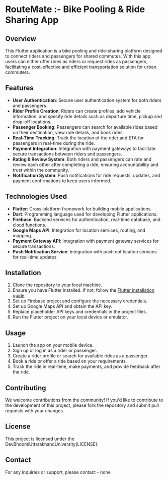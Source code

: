 # RouteMate :- Bike Pooling & Ride Sharing App

## Overview

This Flutter application is a bike pooling and ride-sharing platform designed to connect riders and passengers for shared commutes. With this app, users can either offer rides as riders or request rides as passengers, facilitating a cost-effective and efficient transportation solution for urban commuters.

## Features

- **User Authentication**: Secure user authentication system for both riders and passengers.
- **Rider Profile Creation**: Riders can create profiles, add vehicle information, and specify ride details such as departure time, pickup and drop-off locations.
- **Passenger Booking**: Passengers can search for available rides based on their destination, view ride details, and book rides.
- **Real-Time Tracking**: Track the location of the rider and ETA for passengers in real-time during the ride.
- **Payment Integration**: Integration with payment gateways to facilitate secure transactions between riders and passengers.
- **Rating & Review System**: Both riders and passengers can rate and review each other after completing a ride, ensuring accountability and trust within the community.
- **Notification System**: Push notifications for ride requests, updates, and payment confirmations to keep users informed.

## Technologies Used

- **Flutter**: Cross-platform framework for building mobile applications.
- **Dart**: Programming language used for developing Flutter applications.
- **Firebase**: Backend services for authentication, real-time database, and cloud functions.
- **Google Maps API**: Integration for location services, routing, and mapping.
- **Payment Gateway API**: Integration with payment gateway services for secure transactions.
- **Push Notification Service**: Integration with push notification services for real-time updates.

## Installation

1. Clone the repository to your local machine.
2. Ensure you have Flutter installed. If not, follow the [Flutter installation guide](https://flutter.dev/docs/get-started/install).
3. Set up Firebase project and configure the necessary credentials.
4. Set up Google Maps API and obtain the API key.
5. Replace placeholder API keys and credentials in the project files.
6. Run the Flutter project on your local device or emulator.

## Usage

1. Launch the app on your mobile device.
2. Sign up or log in as a rider or passenger.
3. Create a rider profile or search for available rides as a passenger.
4. Book a ride or offer a ride based on your requirements.
5. Track the ride in real-time, make payments, and provide feedback after the ride.

## Contributing

We welcome contributions from the community! If you'd like to contribute to the development of this project, please fork the repository and submit pull requests with your changes.

## License

This project is licensed under the DevBhoomiUttarakhandUniversity(LICENSE).

## Contact

For any inquiries or support, please contact - none
